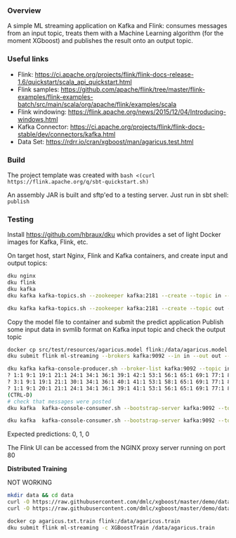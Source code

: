 ### Overview
A simple ML streaming application on Kafka and Flink: consumes messages from an input topic, treats them 
 with a Machine Learning algorithm (for the moment XGboost) and publishes the result onto an output topic.

### Useful links
* Flink: https://ci.apache.org/projects/flink/flink-docs-release-1.6/quickstart/scala_api_quickstart.html
* Flink samples: https://github.com/apache/flink/tree/master/flink-examples/flink-examples-batch/src/main/scala/org/apache/flink/examples/scala 
* Flink windowing: https://flink.apache.org/news/2015/12/04/Introducing-windows.html
* Kafka Connector: https://ci.apache.org/projects/flink/flink-docs-stable/dev/connectors/kafka.html
* Data Set: https://rdrr.io/cran/xgboost/man/agaricus.test.html 

### Build
The project template was created with ```bash <(curl https://flink.apache.org/q/sbt-quickstart.sh)```

An assembly JAR is built and sftp'ed to a testing server. Just run in sbt shell: ```publish ```

### Testing

Install https://github.com/hbraux/dku which provides a set of light Docker images for Kafka, Flink, etc.

On target host, start Nginx, Flink and Kafka containers, and create input and output topics:
```sh
dku nginx
dku flink
dku kafka
dku kafka kafka-topics.sh --zookeeper kafka:2181 --create --topic in --partitions 1 --replication-factor 1

dku kafka kafka-topics.sh --zookeeper kafka:2181 --create --topic out --partitions 1 --replication-factor 1
```

Copy the model file to container and submit the predict application 
Publish some input data in svmlib format on Kafka input topic
and check the output topic
```sh
docker cp src/test/resources/agaricus.model flink:/data/agaricus.model
dku submit flink ml-streaming --brokers kafka:9092 --in in --out out --model agaricus.model --variables 126

dku kafka kafka-console-producer.sh --broker-list kafka:9092 --topic in
? 1:1 9:1 19:1 21:1 24:1 34:1 36:1 39:1 42:1 53:1 56:1 65:1 69:1 77:1 86:1 88:1 92:1 95:1 102:1 106:1 117:1 122:1
? 3:1 9:1 19:1 21:1 30:1 34:1 36:1 40:1 41:1 53:1 58:1 65:1 69:1 77:1 86:1 88:1 92:1 95:1 102:1 106:1 118:1 124:1
? 1:1 9:1 20:1 21:1 24:1 34:1 36:1 39:1 41:1 53:1 56:1 65:1 69:1 77:1 86:1 88:1 92:1 95:1 102:1 106:1 117:1 122:1
(CTRL-D)
# check that messages were posted
dku kafka  kafka-console-consumer.sh --bootstrap-server kafka:9092 --topic in --property print.timestamp=true --from-beginning

dku kafka  kafka-console-consumer.sh --bootstrap-server kafka:9092 --topic out --from-beginning
```
Expected predictions: 0, 1, 0

The Flink UI can be accessed from the NGINX proxy server running on port 80

**Distributed Training**

NOT WORKING

```sh
mkdir data && cd data
curl -O https://raw.githubusercontent.com/dmlc/xgboost/master/demo/data/agaricus.txt.test
curl -O https://raw.githubusercontent.com/dmlc/xgboost/master/demo/data/agaricus.txt.train

docker cp agaricus.txt.train flink:/data/agaricus.train
dku submit flink ml-streaming -c XGBoostTrain /data/agaricus.train
```

